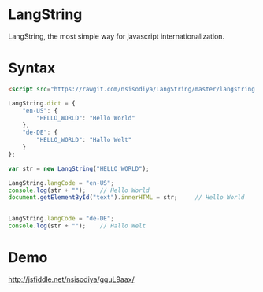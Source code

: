 # LangString
LangString, the most simple way for javascript internationalization.

# Syntax

```html
<script src="https://rawgit.com/nsisodiya/LangString/master/langstring.js" type="text/javascript"></script>
```

```js
LangString.dict = {
    "en-US": {
        "HELLO_WORLD": "Hello World"
    },
    "de-DE": {
        "HELLO_WORLD": "Hallo Welt"
    }
};

var str = new LangString("HELLO_WORLD");

LangString.langCode = "en-US";
console.log(str + "");    // Hello World
document.getElementById("text").innerHTML = str;     // Hello World


LangString.langCode = "de-DE";
console.log(str + "");    // Hallo Welt
```

# Demo
http://jsfiddle.net/nsisodiya/gguL9aax/

